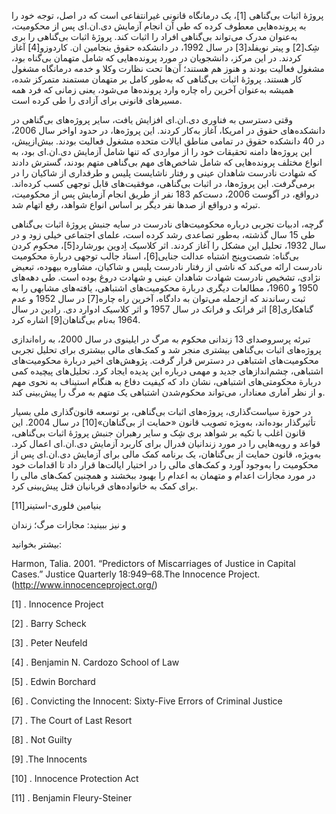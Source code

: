  پروژۀ اثبات بی‌گناهی [1]، یک درمانگاه قانونی غیرانتفاعی است که در اصل، توجه خود را به پرونده‌هایی معطوف کرده که طی آن انجام آزمایش دی.ان.ای پس از محکومیت، به‌عنوان مدرک می‌تواند بی‌گناهی افراد را اثبات کند. پروژۀ اثبات بی‌گناهی را بری شِک[2] و پیتر نویفلد[3] در سال 1992، در دانشکده حقوق بنجامین ان. کاردوزو[4] آغاز کردند. در این مرکز، دانشجویان در مورد پرونده‌هایی که شامل متهمان بی‌گناه بود، مشغول فعالیت بودند و هنوز هم هستند؛ آن‌ها تحت نظارت وکلا و خدمه درمانگاه مشغول کار هستند. پروژۀ اثبات بی‌گناهی که به‌طور کامل بر متهمان مستمند متمرکز شده، همیشه به‌عنوان آخرین راه چاره وارد پرونده‌ها می‌شود، یعنی زمانی که فرد همه مسیرهای قانونی برای آزادی را طی کرده است.

 وقتی دسترسی به فناوری دی.ان.ای افزایش یافت، سایر پروژه‌های بی‌گناهی در دانشکده‌های حقوق در امریکا، آغاز به‌کار کردند. این پروژه‌ها، در حدود اواخر سال 2006، در 40 دانشکده حقوق در تمامی مناطق ایالات متحده مشغول فعالیت بودند. بیش‌ازپیش، این پروژه‌ها دامنه تحقیقات خود را از مواردی که تنها شامل آزمایش دی.ان.ای بود، به انواع مختلف پرونده‌هایی که شامل شاخص‌های مهم بی‌گناهی متهم بودند، گسترش دادند که شهادت نادرست شاهدان عینی و رفتار ناشایست پلیس و طرفداری از شاکیان را در برمی‌گرفت. این پروژه‌ها، در اثبات بی‌گناهی، موفقیت‌های قابل توجهی کسب کرده‌اند. درواقع، در آگوست 2006، دست‌کم 183 نفر از طریق انجام آزمایش پس از محکومیت، تبرئه و درواقع از صدها نفر دیگر بر اساس انواع شواهد، رفع اتهام شد. 

گرچه، ادبیات تجربی درباره محکومیت‌های نادرست در سایه جنبش پروژۀ اثبات بی‌گناهی طی 15 سال گذشته، به‌طور تصاعدی رشد کرده است، علمای اجتماعی خیلی زود و در سال 1932، تحلیل این مشکل را آغاز کردند. اثر کلاسیک اِدوین بورشارد[5]، محکوم کردن بی‌گناه: شصت‌وپنج اشتباه عدالت جنایی[6]، اسناد جالب توجهی دربارة محکومیت نادرست ارائه می‌کند که ناشی از رفتار نادرست پلیس و شاکیان، مشاوره بیهوده، تبعیض نژادی، تشخیص نادرست شهادت شاهدان عینی و شهادت دروغ بوده است. طی دهه‌های 1950 و 1960، مطالعات دیگری دربارة محکومیت‌های اشتباهی، یافته‌های مشابهی را به ثبت رساندند که ازجمله می‌توان به دادگاه، آخرین راه چاره[7] در سال 1952 و عدم گناهکاری[8] اثر فرانک و فرانک در سال 1957 و اثر کلاسیک ادوارد دی. رادین در سال 1964 به‌نام بی‌گناهان[9] اشاره کرد.

 تبرئه پرسروصدای 13 زندانی محکوم به مرگ در ایلینوی در سال 2000، به راه‌اندازی پروژه‌های اثبات بی‌گناهی بیشتری منجر شد و کمک‌های مالی بیشتری برای تحلیل تجربی محکومیت‌های اشتباهی در دسترس قرار گرفت. پژوهش‌های اخیر دربارة محکومیت‌های اشتباهی، چشم‌اندازهای جدید و مهمی درباره این پدیده ایجاد کرد. تحلیل‌های پیچیده کمی دربارة محکومتی‌های اشتباهی، نشان داد که کیفیت دفاع به هنگام استیناف به نحوی مهم و از نظر آماری معنادار، می‌تواند محکوم‌شدن اشتباهی یک متهم به مرگ را پیش‌بینی کند. 

در حوزة سیاست‌گذاری، پروژه‌های اثبات بی‌گناهی، بر توسعه قانون‌گذاری ملی بسیار تأثیرگذار بوده‌اند، به‌ویژه تصویب قانون «حمایت از بی‌گناهان»[10] در سال 2004. این قانون اغلب با تکیه بر شواهد بری شِک و سایر رهبران جنبش پروژۀ اثبات بی‌گناهی، قواعد و رویه‌هایی را در مورد زندانیان فدرال برای کاربرد آزمایش دی.ان.ای اعمال کرد. به‌ویژه، قانون حمایت از بی‌گناهان، یک برنامه کمک مالی برای آزمایش دی.ان.ای پس از محکومیت را به‌وجود آورد و کمک‌های مالی را در اختیار ایالت‌ها قرار داد تا اقدامات خود در مورد مجازات اعدام و متهمان به اعدام را بهبود ببخشند و همچنین کمک‌های مالی را برای کمک به خانواده‌های قربانیان قتل پیش‌بینی کرد.

 بنیامین فلوری-استینر[11]

 و نیز ببینید: مجازات مرگ؛ زندان

بیشتر بخوانید:

Harmon, Talia. 2001. “Predictors of Miscarriages of Justice in Capital Cases.” Justice Quarterly 18:949–68.The Innocence Project. (http://www.innocenceproject.org/)

 [1] . Innocence Project 

[2] . Barry Scheck 

[3] . Peter Neufeld 

[4] . Benjamin N. Cardozo School of Law 

[5] . Edwin Borchard 

[6] . Convicting the Innocent: Sixty-Five Errors of Criminal Justice 

[7] . The Court of Last Resort 

[8] . Not Guilty 

[9] .The Innocents 

[10] . Innocence Protection Act 

[11] . Benjamin Fleury-Steiner

 

  


 